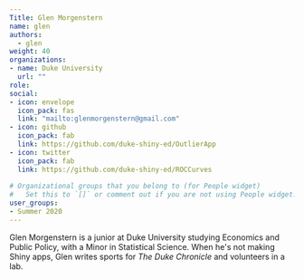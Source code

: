 ```yaml
---
Title: Glen Morgenstern
name: glen
authors: 
  - glen
weight: 40
organizations:
- name: Duke University
  url: ""
role: 
social:
- icon: envelope
  icon_pack: fas
  link: "mailto:glenmorgenstern@gmail.com"
- icon: github
  icon_pack: fab
  link: https://github.com/duke-shiny-ed/OutlierApp
- icon: twitter
  icon_pack: fab
  link: https://github.com/duke-shiny-ed/ROCCurves
  
# Organizational groups that you belong to (for People widget)
#   Set this to `[]` or comment out if you are not using People widget.  
user_groups:
- Summer 2020
---
```


Glen Morgenstern is a junior at Duke University studying Economics and Public Policy, with a Minor in Statistical Science. When he's not making Shiny apps, Glen writes sports for *The Duke Chronicle* and volunteers in a lab.